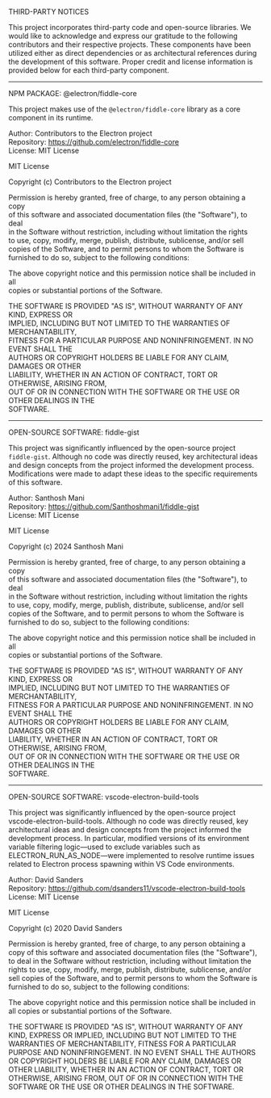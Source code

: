 THIRD-PARTY NOTICES

This project incorporates third-party code and open-source libraries. We would like to acknowledge and express our gratitude to the following contributors and their respective projects. These components have been utilized either as direct dependencies or as architectural references during the development of this software. Proper credit and license information is provided below for each third-party component.

---------------------------------------------------------

NPM PACKAGE: @electron/fiddle-core

This project makes use of the `@electron/fiddle-core` library as a core component in its runtime.

Author: Contributors to the Electron project  
Repository: https://github.com/electron/fiddle-core  
License: MIT License

MIT License

Copyright (c) Contributors to the Electron project

Permission is hereby granted, free of charge, to any person obtaining a copy  
of this software and associated documentation files (the "Software"), to deal  
in the Software without restriction, including without limitation the rights  
to use, copy, modify, merge, publish, distribute, sublicense, and/or sell  
copies of the Software, and to permit persons to whom the Software is  
furnished to do so, subject to the following conditions:

The above copyright notice and this permission notice shall be included in all  
copies or substantial portions of the Software.

THE SOFTWARE IS PROVIDED "AS IS", WITHOUT WARRANTY OF ANY KIND, EXPRESS OR  
IMPLIED, INCLUDING BUT NOT LIMITED TO THE WARRANTIES OF MERCHANTABILITY,  
FITNESS FOR A PARTICULAR PURPOSE AND NONINFRINGEMENT. IN NO EVENT SHALL THE  
AUTHORS OR COPYRIGHT HOLDERS BE LIABLE FOR ANY CLAIM, DAMAGES OR OTHER  
LIABILITY, WHETHER IN AN ACTION OF CONTRACT, TORT OR OTHERWISE, ARISING FROM,  
OUT OF OR IN CONNECTION WITH THE SOFTWARE OR THE USE OR OTHER DEALINGS IN THE  
SOFTWARE.

---------------------------------------------------------

OPEN-SOURCE SOFTWARE: fiddle-gist

This project was significantly influenced by the open-source project `fiddle-gist`. Although no code was directly reused, key architectural ideas and design concepts from the project informed the development process. Modifications were made to adapt these ideas to the specific requirements of this software.

Author: Santhosh Mani  
Repository: https://github.com/Santhoshmani1/fiddle-gist  
License: MIT License

MIT License

Copyright (c) 2024 Santhosh Mani

Permission is hereby granted, free of charge, to any person obtaining a copy  
of this software and associated documentation files (the "Software"), to deal  
in the Software without restriction, including without limitation the rights  
to use, copy, modify, merge, publish, distribute, sublicense, and/or sell  
copies of the Software, and to permit persons to whom the Software is  
furnished to do so, subject to the following conditions:

The above copyright notice and this permission notice shall be included in all  
copies or substantial portions of the Software.

THE SOFTWARE IS PROVIDED "AS IS", WITHOUT WARRANTY OF ANY KIND, EXPRESS OR  
IMPLIED, INCLUDING BUT NOT LIMITED TO THE WARRANTIES OF MERCHANTABILITY,  
FITNESS FOR A PARTICULAR PURPOSE AND NONINFRINGEMENT. IN NO EVENT SHALL THE  
AUTHORS OR COPYRIGHT HOLDERS BE LIABLE FOR ANY CLAIM, DAMAGES OR OTHER  
LIABILITY, WHETHER IN AN ACTION OF CONTRACT, TORT OR OTHERWISE, ARISING FROM,  
OUT OF OR IN CONNECTION WITH THE SOFTWARE OR THE USE OR OTHER DEALINGS IN THE  
SOFTWARE.

---------------------------------------------------------

OPEN-SOURCE SOFTWARE: vscode-electron-build-tools

This project was significantly influenced by the open-source project vscode-electron-build-tools. Although no code was directly reused, key architectural ideas and design concepts from the project informed the development process. In particular, modified versions of its environment variable filtering logic—used to exclude variables such as ELECTRON_RUN_AS_NODE—were implemented to resolve runtime issues related to Electron process spawning within VS Code environments.

Author: David Sanders  
Repository: https://github.com/dsanders11/vscode-electron-build-tools  
License: MIT License

MIT License

Copyright (c) 2020 David Sanders

Permission is hereby granted, free of charge, to any person obtaining a copy
of this software and associated documentation files (the "Software"), to deal
in the Software without restriction, including without limitation the rights
to use, copy, modify, merge, publish, distribute, sublicense, and/or sell
copies of the Software, and to permit persons to whom the Software is
furnished to do so, subject to the following conditions:

The above copyright notice and this permission notice shall be included in all
copies or substantial portions of the Software.

THE SOFTWARE IS PROVIDED "AS IS", WITHOUT WARRANTY OF ANY KIND, EXPRESS OR
IMPLIED, INCLUDING BUT NOT LIMITED TO THE WARRANTIES OF MERCHANTABILITY,
FITNESS FOR A PARTICULAR PURPOSE AND NONINFRINGEMENT. IN NO EVENT SHALL THE
AUTHORS OR COPYRIGHT HOLDERS BE LIABLE FOR ANY CLAIM, DAMAGES OR OTHER
LIABILITY, WHETHER IN AN ACTION OF CONTRACT, TORT OR OTHERWISE, ARISING FROM,
OUT OF OR IN CONNECTION WITH THE SOFTWARE OR THE USE OR OTHER DEALINGS IN THE
SOFTWARE.